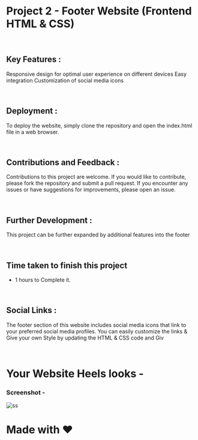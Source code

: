 # Project 2 - Footer Website (Frontend HTML & CSS)

<br>

## Key Features :
Responsive design for optimal user experience on different devices
Easy integration
Customization of social media icons

<br>

## Deployment :
To deploy the website, simply clone the repository and open the index.html file in a web browser. 

<br>

## Contributions and Feedback :
Contributions to this project are welcome. If you would like to contribute, please fork the repository and submit a pull request. If you encounter any issues or have suggestions for improvements, please open an issue.

<br>

## Further Development :
This project can be further expanded by additional features into the footer

<br> 

## Time taken to finish this project
- 1 hours to Complete it.

<br>

## Social Links :
The footer section of this website includes social media icons that link to your preferred social media profiles. You can easily customize the links & Give your own Style by updating the HTML & CSS code and Giv

<br> 

# Your Website Heels looks -


### Screenshot -
![ss](https://github.com/adilsiddiqui70786/Footer-Template/assets/117959085/96328421-6ffb-4fd0-8dfa-e9b533c367d5)


# Made with ❤️
